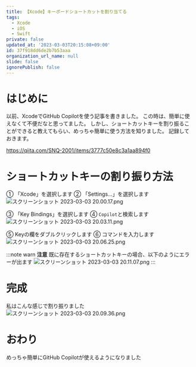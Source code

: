 ```yaml
---
title: 【Xcode】キーボードショートカットを割り当てる
tags:
  - Xcode
  - iOS
  - Swift
private: false
updated_at: '2023-03-03T20:15:08+09:00'
id: 37f918dd6de2b7b53aaa
organization_url_name: null
slide: false
ignorePublish: false
---
```

# はじめに
以前、XcodeでGitHub Copilotを使う記事を書きました。
この時は、簡単に使えなくて不便だなと思ってました。
しかし、ショートカットキーを割り振ることができると教えてもらい、めっちゃ簡単に使う方法を知りました。
記録しておきます。

https://qiita.com/SNQ-2001/items/3777c50e8c3a1aa894f0

# ショートカットキーの割り振り方法
① 「Xcode」を選択します
② 「Settings...」を選択します
![スクリーンショット 2023-03-03 20.00.17.png](https://qiita-image-store.s3.ap-northeast-1.amazonaws.com/0/1745371/1b7d8121-2a1b-b796-c67f-cae124d94fae.png)

③ 「Key Bindings」を選択します
④ `Copilot`と検索します
![スクリーンショット 2023-03-03 20.03.11.png](https://qiita-image-store.s3.ap-northeast-1.amazonaws.com/0/1745371/6e165d1d-5dd3-32de-7dba-a1f8011d54ce.png)

⑤ Keyの欄をダブルクリックします
⑥ コマンドを入力します
![スクリーンショット 2023-03-03 20.06.25.png](https://qiita-image-store.s3.ap-northeast-1.amazonaws.com/0/1745371/d4af7c01-6dde-d541-cee0-5f1d2309db08.png)

:::note warn
**注意**
既に存在するショートカットキーの場合、以下のようにエラーが出ます
![スクリーンショット 2023-03-03 20.11.07.png](https://qiita-image-store.s3.ap-northeast-1.amazonaws.com/0/1745371/b3e16929-4cb7-291c-bea1-903b0c653685.png)
:::

# 完成
私はこんな感じで割り振りました
![スクリーンショット 2023-03-03 20.09.36.png](https://qiita-image-store.s3.ap-northeast-1.amazonaws.com/0/1745371/0330c7f7-65ab-e521-bb59-f0f62b450fb6.png)

# おわり
めっちゃ簡単にGitHub Copilotが使えるようになりました
